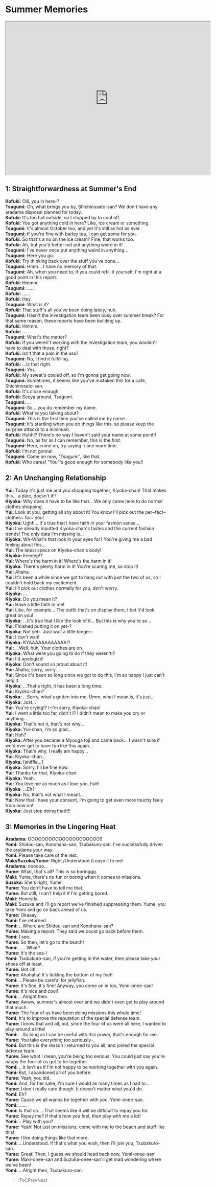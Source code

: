 
Summer Memories
===============
[<iframe width="640" height="480" src="https://www.youtube.com/embed/7q5s6NyENVM"></iframe>](:Iframe)  

## 1: Straightforwardness at Summer's End
**Kofuki:** Oiii, you in here-?  
**Tsugumi:** Oh, what brings you by, Shichinosato-san? We don't have any aradama disposal planned for today.  
**Kofuki:** It's too hot outside, so I stopped by to cool off.  
**Kofuki:** You got anything cold in here? Like, ice cream or something.  
**Tsugumi:** It's almost October too, and yet it's still as hot as ever.  
**Tsugumi:** If you're fine with barley tea, I can get some for you.  
**Kofuki:** So that's a no on the ice cream? Fine, that works too.  
**Kofuki:** Ah, but you'd better not put anything weird in it\!  
**Tsugumi:** I've never once put anything weird in anything...  
**Tsugumi:** Here you go.  
**Kofuki:** Try thinking back over the stuff you've done...  
**Tsugumi:** Hmm... I have no memory of that.  
**Tsugumi:** Ah, when you need to, if you could refill it yourself. I'm right at a good point in this report.  
**Kofuki:** Hmmm.  
**Tsugumi:** ......  
**Kofuki:** ......  
**Kofuki:** Hey.  
**Tsugumi:** What is it?  
**Kofuki:** That stuff's all you've been doing lately, huh.  
**Tsugumi:** Hasn't the investigation team been busy over summer break? For that same reason, these reports have been building up.  
**Kofuki:** Hmmm.  
**Kofuki:** ...  
**Tsugumi:** What's the matter?  
**Kofuki:** If you weren't working with the investigation team, you wouldn't have to deal with those, right?  
**Kofuki:** Isn't that a pain in the ass?  
**Tsugumi:** No, I find it fulfilling.  
**Kofuki:** ...Is that right.  
**Tsugumi:** Yes.  
**Kofuki:** My sweat's cooled off, so I'm gonna get going now.  
**Tsugumi:** Sometimes, it seems like you've mistaken this for a cafe, Shichinosato-san.  
**Kofuki:** It's close enough.  
**Kofuki:** Seeya around, Tsugumi.  
**Tsugumi:** ...  
**Tsugumi:** So... you do remember my name.  
**Kofuki:** What're you talking about?  
**Tsugumi:** This is the first time you've called me by name...  
**Tsugumi:** It's startling when you do things like this, so please keep the surprise attacks to a minimum.  
**Kofuki:** Huhh\!\? There's no way I haven't said your name at some point\!\!  
**Tsugumi:** No, as far as I can remember, this is the first.  
**Tsugumi:** Here, come on, try saying it one more time.  
**Kofuki:** I'm not gonna\!  
**Tsugumi:** Come on now, "Tsugumi", like that.  
**Kofuki:** Who cares\! "You"'s good enough for somebody like you\!\!  

## 2: An Unchanging Relationship
**Yui:** Today it's just me and you shopping together, Kiyoka-chan\! That makes this... a date, doesn't it\!\!  
**Kiyoka:** Why does it have to be like that... We only came here to do normal clothes shopping.  
**Yui:** Look at you, getting all shy about it\! You know I'll pick out the per\~fect\~ clothes\~ for\~ you\!  
**Kiyoka:** Ughh... It's true that I have faith in your fashion sense...  
**Yui:** I've already inputted Kiyoka-chan's tastes and the current fashion trends\! The only data I'm missing is...  
**Kiyoka:** Wh-What's that look in your eyes for? You're giving me a bad feeling about this...  
**Yui:** The latest specs on Kiyoka-chan's body\!  
**Kiyoka:** Eeeeep\!\?  
**Yui:** Where's the harm in it\! Where's the harm in it\!  
**Kiyoka:** There's plenty harm in it\! You're scaring me, so stop it\!  
**Yui:** Ahaha.  
**Yui:** It's been a while since we got to hang out with just the two of us, so I couldn't hold back my excitement.  
**Yui:** I'll pick out clothes normally for you, don't worry.  
**Kiyoka:** ...  
**Kiyoka:** Do you mean it?  
**Yui:** Have a little faith in me\!  
**Yui:** Like, for example... The outfit that's on display there, I bet it'd look great on you\!  
**Kiyoka:** ...It's true that I like the look of it... But this is why you're so...  
**Yui:** Finished putting it on yet-?  
**Kiyoka:** Not yet-. Just wait a little longer-.  
**Yui:** I can't wait\!  
**Kiyoka:** KYAAAAAAAAAAAA\!\?  
**Yui:** ...Well, huh. Your clothes are on.  
**Kiyoka:** What were you going to do if they weren't\!\?  
**Yui:** I'd apologize\!  
**Kiyoka:** Don't sound so proud about it\!  
**Yui:** Ahaha, sorry, sorry.  
**Yui:** Since it's been so long since we got to do this, I'm so happy I just can't help it.  
**Kiyoka:** ...That's right, it has been a long time.  
**Yui:** Kiyoka-chan?  
**Kiyoka:** ...Sorry, what's gotten into me. Umm, what I mean is, it's just...  
**Kiyoka:** Just...  
**Yui:** You're crying\!\? I-I'm sorry, Kiyoka-chan\!  
**Yui:** I went a little too far, didn't I? I didn't mean to make you cry or anything...  
**Kiyoka:** That's not it, that's not why...  
**Kiyoka:** Yui-chan, I'm so glad...  
**Yui:** Huh?  
**Kiyoka:** After you became a Myouga toji and came back... I wasn't sure if we'd ever get to have fun like this again...  
**Kiyoka:** That's why, I really am happy...  
**Yui:** Kiyoka-chan...  
**Kiyoka:** [sniffle...]  
**Kiyoka:** Sorry, I'll be fine now.  
**Yui:** Thanks for that, Kiyoka-chan.  
**Kiyoka:** Yeah.  
**Yui:** You love me as much as I love you, huh\!  
**Kiyoka:** ...Eh?  
**Kiyoka:** No, that's not what I meant...  
**Yui:** Now that I have your consent, I'm going to get even more touchy feely from now on\!  
**Kiyoka:** Just stop doing thattt\!\!  

## 3: Memories in the Lingering Heat
**Aradama:** OOOOOOOOOOOOOOOOOOOOO\!\!  
**Yomi:** Shidou-san, Konohana-san, Tsubakuro-san. I've successfully driven the aradama your way.  
**Yomi:** Please take care of the rest.  
**Maki/Suzuka/Yume:** Right./Understood./Leave it to me\!  
**Aradama:** oooooo...  
**Yume:** What, that's all? This is so boringgg.  
**Maki:** Yume, there's no fun or boring when it comes to missions.  
**Suzuka:** She's right, Yume.  
**Yume:** You don't have to tell me that.  
**Yume:** But still, I can't help it if I'm getting bored.  
**Maki:** Honestly...  
**Maki:** Suzuka and I'll go report we've finished suppressing them. Yume, you take Yomi and go on back ahead of us.  
**Yume:** Okaaay.  
**Yomi:** I've returned.  
**Yomi:** ...Where are Shidou-san and Konohana-san?  
**Yume:** Making a report. They said we could go back before them.  
**Yomi:** I see.  
**Yume:** So then, let's go to the beach\!  
**Yomi:** ......What?  
**Yume:** It's the sea-\!  
**Yomi:** Tsubakuro-san, if you're getting in the water, then please take your shoes off at least.  
**Yume:** Got iiit\!  
**Yume:** Ahahaha\! It's tickling the bottom of my feet\!  
**Yomi:** ...Please be careful for jellyfish.  
**Yume:** It's fine, it's fine\! Anyway, you come on in too, Yomi-onee-san\!  
**Yume:** It's nice and cool\!  
**Yomi:** ...Alright then.  
**Yume:** Awww, summer's almost over and we didn't even get to play around that much.  
**Yume:** The four of us have been doing missions this whole time\!  
**Yomi:** It's to improve the reputation of the special defense team.  
**Yume:** I know that and all, but, since the four of us were all here, I wanted to play around a little\!  
**Yomi:** ...So long as I can be useful with this power, that's enough for me.  
**Yume:** You take everything too seriously-.  
**Yomi:** But this is the reason I returned to you all, and joined the special defense team.  
**Yume:** See what I mean, you're being too serious. You could just say you're happy the four of us get to be together.  
**Yomi:** ...It isn't as if I'm not happy to be working together with you again.  
**Yomi:** But, I abandoned all of you before.  
**Yume:** Yeah, you did.  
**Yomi:** And, for her sake, I'm sure I would as many times as I had to...  
**Yume:** I don't really care though. It doesn't matter what you'd do.  
**Yomi:** Eh?  
**Yume:** Cause we all wanna be together with you, Yomi-onee-san.  
**Yomi:** ......  
**Yomi:** Is that so. ...That seems like it will be difficult to repay you for.  
**Yume:** Repay me? If that's how you feel, then play with me a lot\!  
**Yomi:** ...Play with you?  
**Yume:** Yeah\! Not just on missions; come with me to the beach and stuff like this\!  
**Yume:** I like doing things like that more.  
**Yomi:** ...Understood. If that's what you wish, then I'll join you, Tsubakuro-san.  
**Yume:** Great\! Then, I guess we should head back now, Yomi-onee-san\!  
**Yume:** Maki-onee-san and Suzuka-onee-san'll get mad wondering where we've been\!  
**Yomi:** ...Alright then, Tsubakuro-san.  
> :ToCPrevNext
